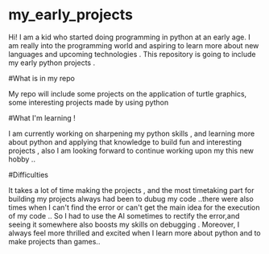 # my_early_projects

Hi! I am a kid who started doing programming in python at an early age. I am really into the programming world and aspiring to learn more about new languages and upcoming technologies . This repository is going to include my early python projects . 

#What is in my repo 

My repo will include some projects on the application of turtle graphics, some interesting projects made by using python 

#What I'm learning !

I am currently working on sharpening my python skills , and learning more about python and applying that knowledge to build fun and interesting projects , also I am looking forward to continue working upon my this new hobby ..

#Difficulties

It takes a lot of time making the projects , and the most timetaking part for building my projects always had been to dubug my code ..there were also times when I can't find the error or can't get the main idea for the execution of my code .. So I had to use the AI sometimes to rectify the error,and seeing it somewhere also boosts my skills on debugging .
 Moreover, I always feel more thrilled and excited when I learn more about python and to make projects than games..
